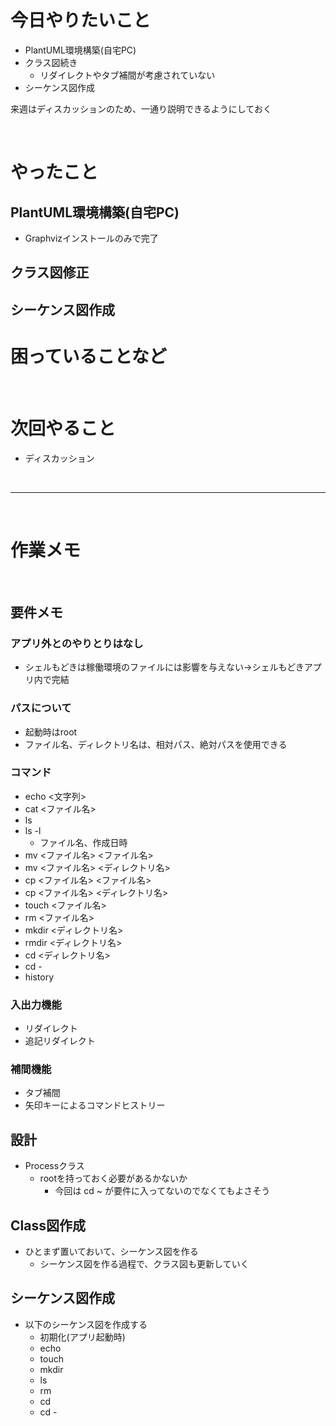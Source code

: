 # 今日やりたいこと
- PlantUML環境構築(自宅PC)
- クラス図続き
    - リダイレクトやタブ補間が考慮されていない
- シーケンス図作成

来週はディスカッションのため、一通り説明できるようにしておく

<br>

# やったこと

## PlantUML環境構築(自宅PC)
- Graphvizインストールのみで完了

## クラス図修正
## シーケンス図作成

<!-- <br> -->

# 困っていることなど

<br>

# 次回やること
- ディスカッション

<br>

***

<br>

# 作業メモ

<br>

## 要件メモ

### アプリ外とのやりとりはなし
- シェルもどきは稼働環境のファイルには影響を与えない→シェルもどきアプリ内で完結

### パスについて
- 起動時はroot
- ファイル名、ディレクトリ名は、相対パス、絶対パスを使用できる

### コマンド
- echo <文字列>
- cat <ファイル名>
- ls
- ls -l
    - ファイル名、作成日時
- mv <ファイル名> <ファイル名>
- mv <ファイル名> <ディレクトリ名>
- cp <ファイル名> <ファイル名>
- cp <ファイル名> <ディレクトリ名>
- touch <ファイル名>
- rm <ファイル名>
- mkdir <ディレクトリ名>
- rmdir <ディレクトリ名>
- cd <ディレクトリ名>
- cd -
- history

### 入出力機能
- リダイレクト
- 追記リダイレクト

### 補間機能
- タブ補間
- 矢印キーによるコマンドヒストリー

## 設計
- Processクラス
  - rootを持っておく必要があるかないか
    - 今回は cd ~ が要件に入ってないのでなくてもよさそう

## Class図作成
- ひとまず置いておいて、シーケンス図を作る
  - シーケンス図を作る過程で、クラス図も更新していく

## シーケンス図作成
- 以下のシーケンス図を作成する
  - 初期化(アプリ起動時)
  - echo
  - touch
  - mkdir
  - ls
  - rm
  - cd
  - cd -
